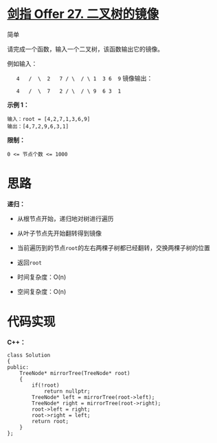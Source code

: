 # [剑指 Offer 27. 二叉树的镜像](https://leetcode.cn/problems/er-cha-shu-de-jing-xiang-lcof/)

简单



请完成一个函数，输入一个二叉树，该函数输出它的镜像。

例如输入：

`   4   /  \  2   7 / \  / \ 1  3 6  9`
镜像输出：

```
   4   /  \  7   2 / \  / \ 9  6 3  1
```

 

**示例 1：**

```
输入：root = [4,2,7,1,3,6,9]
输出：[4,7,2,9,6,3,1]
```

 

**限制：**

```
0 <= 节点个数 <= 1000
```





# 思路

**递归：**

- 从根节点开始，递归地对树进行遍历

- 从叶子节点先开始翻转得到镜像
- 当前遍历到的节点`root`的左右两棵子树都已经翻转，交换两棵子树的位置
- 返回`root`

- 时间复杂度：O(n)
- 空间复杂度：O(n)



# 代码实现

**C++：**

```
class Solution
{
public:
    TreeNode* mirrorTree(TreeNode* root)
    {
        if(!root)
            return nullptr;
        TreeNode* left = mirrorTree(root->left);
        TreeNode* right = mirrorTree(root->right);
        root->left = right;
        root->right = left;
        return root;
    }
};
```

